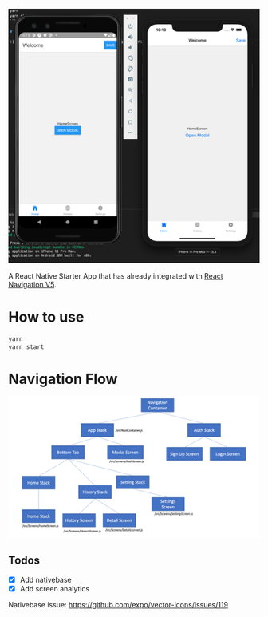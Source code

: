 ![Starter App](./docs/app-screenshot.png 'Sample App')

A React Native Starter App that has already integrated with [React Navigation V5](https://blog.expo.io/announcing-react-navigation-5-0-bd9e5d45569e).

# How to use

```
yarn
yarn start
```

# Navigation Flow

![Navigation Diagram](./docs/navigation-flow.png 'Navigation Flow')

## Todos

- [x] Add nativebase
- [x] Add screen analytics

Nativebase issue: https://github.com/expo/vector-icons/issues/119
